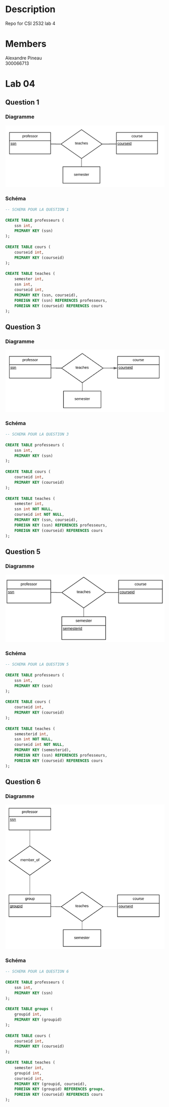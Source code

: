 # Description
Repo for CSI 2532 lab 4

# Members
Alexandre Pineau  
300066713

# Lab 04

## Question 1
### Diagramme
![alt text](er_01.png "Question 1")
### Schéma
```sql
-- SCHEMA POUR LA QUESTION 1

CREATE TABLE professeurs (
    ssn int,
    PRIMARY KEY (ssn)
);

CREATE TABLE cours (
    courseid int,
    PRIMARY KEY (courseid)
);

CREATE TABLE teaches (
    semester int,
    ssn int,
    courseid int,
    PRIMARY KEY (ssn, courseid),
    FOREIGN KEY (ssn) REFERENCES professeurs,
    FOREIGN KEY (courseid) REFERENCES cours
);
```

## Question 3
### Diagramme
![alt text](er_03.png "Question 3")
### Schéma
```sql
-- SCHEMA POUR LA QUESTION 3

CREATE TABLE professeurs (
    ssn int,
    PRIMARY KEY (ssn)
);

CREATE TABLE cours (
    courseid int,
    PRIMARY KEY (courseid)
);

CREATE TABLE teaches (
    semester int,
    ssn int NOT NULL,
    courseid int NOT NULL,
    PRIMARY KEY (ssn, courseid),
    FOREIGN KEY (ssn) REFERENCES professeurs,
    FOREIGN KEY (courseid) REFERENCES cours
);
```

## Question 5
### Diagramme
![alt text](er_05.png "Question 5")
### Schéma
```sql
-- SCHEMA POUR LA QUESTION 5

CREATE TABLE professeurs (
    ssn int,
    PRIMARY KEY (ssn)
);

CREATE TABLE cours (
    courseid int,
    PRIMARY KEY (courseid)
);

CREATE TABLE teaches (
    semesterid int,
    ssn int NOT NULL,
    courseid int NOT NULL,
    PRIMARY KEY (semesterid),
    FOREIGN KEY (ssn) REFERENCES professeurs,
    FOREIGN KEY (courseid) REFERENCES cours
);
```

## Question 6
### Diagramme
![alt text](er_06.png "Question 6")
### Schéma
```sql
-- SCHEMA POUR LA QUESTION 6

CREATE TABLE professeurs (
    ssn int,
    PRIMARY KEY (ssn)
);

CREATE TABLE groups (
    groupid int,
    PRIMARY KEY (groupid)
);

CREATE TABLE cours (
    courseid int,
    PRIMARY KEY (courseid)
);

CREATE TABLE teaches (
    semester int,
    groupid int,
    courseid int,
    PRIMARY KEY (groupid, courseid),
    FOREIGN KEY (groupid) REFERENCES groups,
    FOREIGN KEY (courseid) REFERENCES cours
);
```



